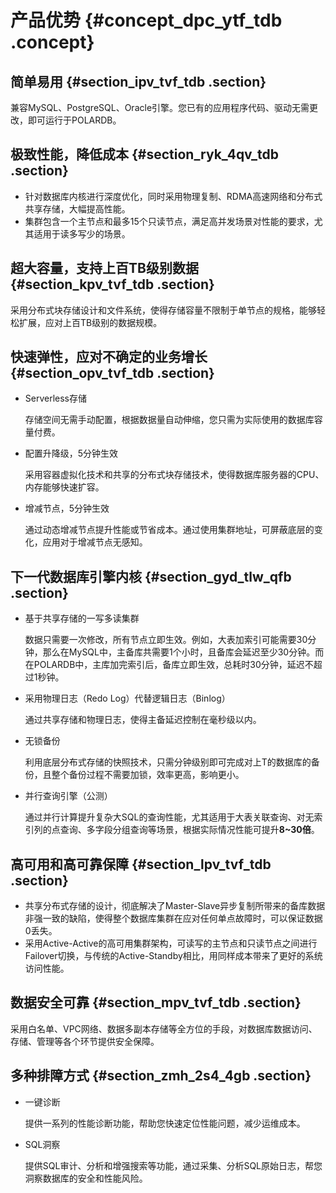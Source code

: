 # 产品优势 {#concept_dpc_ytf_tdb .concept}

## 简单易用 {#section_ipv_tvf_tdb .section}

兼容MySQL、PostgreSQL、Oracle引擎。您已有的应用程序代码、驱动无需更改，即可运行于POLARDB。

## 极致性能，降低成本 {#section_ryk_4qv_tdb .section}

-   针对数据库内核进行深度优化，同时采用物理复制、RDMA高速网络和分布式共享存储，大幅提高性能。
-   集群包含一个主节点和最多15个只读节点，满足高并发场景对性能的要求，尤其适用于读多写少的场景。

## 超大容量，支持上百TB级别数据 {#section_kpv_tvf_tdb .section}

采用分布式块存储设计和文件系统，使得存储容量不限制于单节点的规格，能够轻松扩展，应对上百TB级别的数据规模。

## 快速弹性，应对不确定的业务增长 {#section_opv_tvf_tdb .section}

-   Serverless存储

    存储空间无需手动配置，根据数据量自动伸缩，您只需为实际使用的数据库容量付费。

-   配置升降级，5分钟生效

    采用容器虚拟化技术和共享的分布式块存储技术，使得数据库服务器的CPU、内存能够快速扩容。

-   增减节点，5分钟生效

    通过动态增减节点提升性能或节省成本。通过使用集群地址，可屏蔽底层的变化，应用对于增减节点无感知。


## 下一代数据库引擎内核 {#section_gyd_tlw_qfb .section}

-   基于共享存储的一写多读集群

    数据只需要一次修改，所有节点立即生效。例如，大表加索引可能需要30分钟，那么在MySQL中，主备库共需要1个小时，且备库会延迟至少30分钟。而在POLARDB中，主库加完索引后，备库立即生效，总耗时30分钟，延迟不超过1秒钟。

-   采用物理日志（Redo Log）代替逻辑日志（Binlog）

    通过共享存储和物理日志，使得主备延迟控制在毫秒级以内。

-   无锁备份

    利用底层分布式存储的快照技术，只需分钟级别即可完成对上T的数据库的备份，且整个备份过程不需要加锁，效率更高，影响更小。

-   并行查询引擎（公测）

    通过并行计算提升复杂大SQL的查询性能，尤其适用于大表关联查询、对无索引列的点查询、多字段分组查询等场景，根据实际情况性能可提升**8~30倍**。


## 高可用和高可靠保障 {#section_lpv_tvf_tdb .section}

-   共享分布式存储的设计，彻底解决了Master-Slave异步复制所带来的备库数据非强一致的缺陷，使得整个数据库集群在应对任何单点故障时，可以保证数据0丢失。
-   采用Active-Active的高可用集群架构，可读写的主节点和只读节点之间进行Failover切换，与传统的Active-Standby相比，用同样成本带来了更好的系统访问性能。

## 数据安全可靠 {#section_mpv_tvf_tdb .section}

采用白名单、VPC网络、数据多副本存储等全方位的手段，对数据库数据访问、存储、管理等各个环节提供安全保障。

## 多种排障方式 {#section_zmh_2s4_4gb .section}

-   一键诊断

    提供一系列的性能诊断功能，帮助您快速定位性能问题，减少运维成本。

-   SQL洞察

    提供SQL审计、分析和增强搜索等功能，通过采集、分析SQL原始日志，帮您洞察数据库的安全和性能风险。


